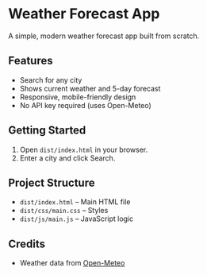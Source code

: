 # Weather Forecast App

A simple, modern weather forecast app built from scratch.

## Features
- Search for any city
- Shows current weather and 5-day forecast
- Responsive, mobile-friendly design
- No API key required (uses Open-Meteo)

## Getting Started
1. Open `dist/index.html` in your browser.
2. Enter a city and click Search.

## Project Structure
- `dist/index.html` – Main HTML file
- `dist/css/main.css` – Styles
- `dist/js/main.js` – JavaScript logic

## Credits
- Weather data from [Open-Meteo](https://open-meteo.com/) 